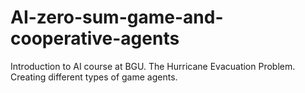 # AI-zero-sum-game-and-cooperative-agents
Introduction to AI course at BGU. The Hurricane Evacuation Problem. Creating different types of game agents.
